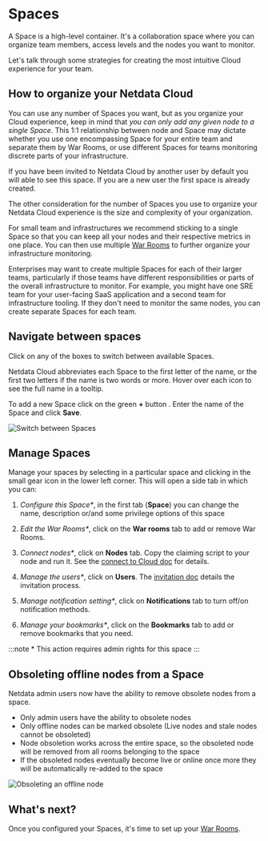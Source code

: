 # Spaces

A Space is a high-level container. It's a collaboration space where you can organize team members, access levels and the
nodes you want to monitor.

Let's talk through some strategies for creating the most intuitive Cloud experience for your team.

## How to organize your Netdata Cloud

You can use any number of Spaces you want, but as you organize your Cloud experience, keep in mind that _you can only
add any given node to a single Space_. This 1:1 relationship between node and Space may dictate whether you use one
encompassing Space for your entire team and separate them by War Rooms, or use different Spaces for teams monitoring
discrete parts of your infrastructure.

If you have been invited to Netdata Cloud by another user by default you will able to see this space. If you are a new
user the first space is already created.

The other consideration for the number of Spaces you use to organize your Netdata Cloud experience is the size and
complexity of your organization.

For small team and infrastructures we recommend sticking to a single Space so that you can keep all your nodes and their
respective metrics in one place. You can then use
multiple [War Rooms](https://github.com/netdata/netdata/blob/master/docs/cloud/war-rooms.md)
to further organize your infrastructure monitoring.

Enterprises may want to create multiple Spaces for each of their larger teams, particularly if those teams have
different responsibilities or parts of the overall infrastructure to monitor. For example, you might have one SRE team
for your user-facing SaaS application and a second team for infrastructure tooling. If they don't need to monitor the
same nodes, you can create separate Spaces for each team.

## Navigate between spaces

Click on any of the boxes to switch between available Spaces.

Netdata Cloud abbreviates each Space to the first letter of the name, or the first two letters if the name is two words
or more. Hover over each icon to see the full name in a tooltip.

To add a new Space click on the green **+** button . Enter the name of the Space and click **Save**.

![Switch between Spaces](/img/cloud/main-page-add-space.png)

## Manage Spaces

Manage your spaces by selecting in a particular space and clicking in the small gear icon in the lower left corner. This
will open a side tab in which you can:

1. _Configure this Space*_, in the first tab (**Space**) you can change the name, description or/and some privilege
   options of this space

2. _Edit the War Rooms*_, click on the **War rooms** tab to add or remove War Rooms.

3. _Connect nodes*_, click on **Nodes** tab. Copy the claiming script to your node and run it. See the
   [connect to Cloud doc](https://github.com/netdata/netdata/blob/master/claim/README.md) for details.

4. _Manage the users*_, click on **Users**.
   The [invitation doc](https://github.com/netdata/netdata/blob/master/docs/cloud/manage/invite-your-team.md)
   details the invitation process.

5. _Manage notification setting*_, click on **Notifications** tab to turn off/on notification methods.

6. _Manage your bookmarks*_, click on the **Bookmarks** tab to add or remove bookmarks that you need.

:::note \* This action requires admin rights for this space
:::

## Obsoleting offline nodes from a Space

Netdata admin users now have the ability to remove obsolete nodes from a space.

- Only admin users have the ability to obsolete nodes
- Only offline nodes can be marked obsolete (Live nodes and stale nodes cannot be obsoleted)
- Node obsoletion works across the entire space, so the obsoleted node will be removed from all rooms belonging to the
  space
- If the obsoleted nodes eventually become live or online once more they will be automatically re-added to the space

![Obsoleting an offline node](https://user-images.githubusercontent.com/24860547/173087202-70abfd2d-f0eb-4959-bd0f-74aeee2a2a5a.gif)

## What's next?

Once you configured your Spaces, it's time to set up
your [War Rooms](https://github.com/netdata/netdata/blob/master/docs/cloud/war-rooms.md).
